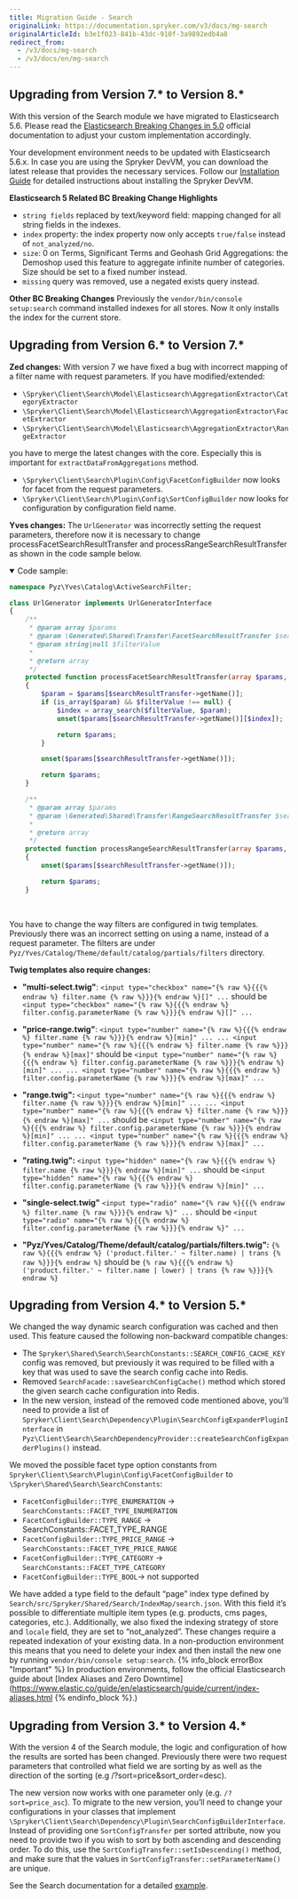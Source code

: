 ```yaml
---
title: Migration Guide - Search
originalLink: https://documentation.spryker.com/v3/docs/mg-search
originalArticleId: b3e1f023-841b-43dc-910f-3a9892edb4a8
redirect_from:
  - /v3/docs/mg-search
  - /v3/docs/en/mg-search
---
```


## Upgrading from Version 7.* to Version 8.*
With this version of the Search module we have migrated to Elasticsearch 5.6. Please read the [Elasticsearch Breaking Changes in 5.0](https://www.elastic.co/guide/en/elasticsearch/reference/5.5/breaking-changes-5.0.html) official documentation to adjust your custom implementation accordingly.
                
Your development environment needs to be updated with Elasticsearch 5.6.x. In case you are using the Spryker DevVM, you can download the latest release that provides the necessary services. Follow our [Installation Guide](/docs/scos/dev/developer-guides/201907.0/developer-getting-started-guide.html) for detailed instructions about installing the Spryker DevVM.

**Elasticsearch 5 Related BC Breaking Change Highlights**

* `string fields` replaced by text/keyword field: mapping changed for all string fields in the indexes.
* `index` property: the index property now only accepts `true/false` instead of `not_analyzed/no`.
* `size`: 0 on Terms, Significant Terms and Geohash Grid Aggregations: the Demoshop used this feature to aggregate infinite number of categories. Size should be set to a fixed number instead.
* `missing` query was removed, use a negated exists query instead.

**Other BC Breaking Changes**
Previously the `vendor/bin/console setup:search` command installed indexes for all stores.
Now it only installs the index for the current store.

## Upgrading from Version 6.* to Version 7.*

**Zed changes:**
With version 7 we have fixed a bug with incorrect mapping of a filter name with request parameters.
If you have modified/extended:

* `\Spryker\Client\Search\Model\Elasticsearch\AggregationExtractor\CategoryExtractor`
* `\Spryker\Client\Search\Model\Elasticsearch\AggregationExtractor\FacetExtractor`
*  `\Spryker\Client\Search\Model\Elasticsearch\AggregationExtractor\RangeExtractor`

you have to merge the latest changes with the core. Especially this is important for `extractDataFromAggregations` method.

* `\Spryker\Client\Search\Plugin\Config\FacetConfigBuilder` now looks for facet from the request parameters.
* `\Spryker\Client\Search\Plugin\Config\SortConfigBuilder` now looks for configuration by configuration field name.

**Yves changes:**
The `UrlGenerator` was incorrectly setting the request parameters, therefore now it is necessary to change processFacetSearchResultTransfer and processRangeSearchResultTransfer as shown in the code sample below.

<details open>
<summary>Code sample:</summary>

```php
namespace Pyz\Yves\Catalog\ActiveSearchFilter;

class UrlGenerator implements UrlGeneratorInterface
{
    /**
     * @param array $params
     * @param \Generated\Shared\Transfer\FacetSearchResultTransfer $searchResultTransfer
     * @param string|null $filterValue
     *
     * @return array
     */
    protected function processFacetSearchResultTransfer(array $params, FacetSearchResultTransfer $searchResultTransfer, $filterValue = null)
    {
        $param = $params[$searchResultTransfer->getName()];
        if (is_array($param) && $filterValue !== null) {
            $index = array_search($filterValue, $param);
            unset($params[$searchResultTransfer->getName()][$index]);

            return $params;
        }

        unset($params[$searchResultTransfer->getName()]);

        return $params;
    }

    /**
     * @param array $params
     * @param \Generated\Shared\Transfer\RangeSearchResultTransfer $searchResultTransfer
     *
     * @return array
     */
    protected function processRangeSearchResultTransfer(array $params, RangeSearchResultTransfer $searchResultTransfer)
    {
        unset($params[$searchResultTransfer->getName()]);

        return $params;
    }
```
    
</br>
</details>
    
You have to change the way filters are configured in twig templates. Previously there was an incorrect setting on using a name, instead of a request parameter. The filters are under `Pyz/Yves/Catalog/Theme/default/catalog/partials/filters` directory.

**Twig templates also require changes:**
* **"multi-select.twig"**:
`<input type="checkbox" name="{% raw %}{{{% endraw %} filter.name {% raw %}}}{% endraw %}[]" ...`  should be `<input type="checkbox" name="{% raw %}{{{% endraw %} filter.config.parameterName {% raw %}}}{% endraw %}[]" ...`

* **"price-range.twig"**:
`<input type="number" name="{% raw %}{{{% endraw %} filter.name {% raw %}}}{% endraw %}[min]" ... ... <input type="number" name="{% raw %}{{{% endraw %} filter.name {% raw %}}}{% endraw %}[max]"`  should be `<input type="number" name="{% raw %}{{{% endraw %} filter.config.parameterName {% raw %}}}{% endraw %}[min]" ... ... <input type="number" name="{% raw %}{{{% endraw %} filter.config.parameterName {% raw %}}}{% endraw %}[max]" ...`

* **"range.twig":**
`<input type="number" name="{% raw %}{{{% endraw %} filter.name {% raw %}}}{% endraw %}[min]" ... ... <input type="number" name="{% raw %}{{{% endraw %} filter.name {% raw %}}}{% endraw %}[max]" ...` should be `<input type="number" name="{% raw %}{{{% endraw %} filter.config.parameterName {% raw %}}}{% endraw %}[min]" ... ... <input type="number" name="{% raw %}{{{% endraw %} filter.config.parameterName {% raw %}}}{% endraw %}[max]" ...`

* **"rating.twig":**
`<input type="hidden" name="{% raw %}{{{% endraw %} filter.name {% raw %}}}{% endraw %}[min]" ...`  should be `<input type="hidden" name="{% raw %}{{{% endraw %} filter.config.parameterName {% raw %}}}{% endraw %}[min]" ...`

* **"single-select.twig"**
`<input type="radio" name="{% raw %}{{{% endraw %} filter.name {% raw %}}}{% endraw %}" ...`  should be `<input type="radio" name="{% raw %}{{{% endraw %} filter.config.parameterName {% raw %}}}{% endraw %}" ...`

* **"Pyz/Yves/Catalog/Theme/default/catalog/partials/filters.twig":**
`{% raw %}{{{% endraw %} ('product.filter.' ~ filter.name) | trans {% raw %}}}{% endraw %}` should be `{% raw %}{{{% endraw %} ('product.filter.' ~ filter.name | lower) | trans {% raw %}}}{% endraw %}`

## Upgrading from Version 4.* to Version 5.*

We changed the way dynamic search configuration was cached and then used. This feature caused the following non-backward compatible changes:

* The `Spryker\Shared\Search\SearchConstants::SEARCH_CONFIG_CACHE_KEY` config was removed, but previously it was required to be filled with a key that was used to save the search config cache into Redis.
* Removed `SearchFacade::saveSearchConfigCache()` method which stored the given search cache configuration into Redis.
* In the new version, instead of the removed code mentioned above, you’ll need to provide a list of `Spryker\Client\Search\Dependency\Plugin\SearchConfigExpanderPluginInterface` in `Pyz\Client\Search\SearchDependencyProvider::createSearchConfigExpanderPlugins()` instead.

We moved the possible facet type option constants from `Spryker\Client\Search\Plugin\Config\FacetConfigBuilder` to `\Spryker\Shared\Search\SearchConstants`:

* `FacetConfigBuilder::TYPE_ENUMERATION` -> `SearchConstants::FACET_TYPE_ENUMERATION`
* `FacetConfigBuilder::TYPE_RANGE` -> SearchConstants::FACET_TYPE_RANGE
* `FacetConfigBuilder::TYPE_PRICE_RANGE` -> `SearchConstants::FACET_TYPE_PRICE_RANGE`
* `FacetConfigBuilder::TYPE_CATEGORY` -> `SearchConstants::FACET_TYPE_CATEGORY`
* `FacetConfigBuilder::TYPE_BOOL`-> not supported

We have added a type field to the default “page” index type defined by `Search/src/Spryker/Shared/Search/IndexMap/search.json`. With this field it’s possible to differentiate multiple item types (e.g. products, cms pages, categories, etc.). Additionally, we also fixed the indexing strategy of store and `locale` field, they are set to “not_analyzed”. These changes require a repeated indexation of your existing data. In a non-production environment this means that you need to delete your index and then install the new one by running `vendor/bin/console setup:search`.
{% info_block errorBox "Important" %}
In production environments, follow the official Elasticsearch guide about [Index Aliases and Zero Downtime](https://www.elastic.co/guide/en/elasticsearch/guide/current/index-aliases.html
{% endinfo_block %}.)

## Upgrading from Version 3.* to Version 4.*

With the version 4 of the Search module, the logic and configuration of how the results are sorted has been changed. Previously there were two request parameters that controlled what field we are sorting by as well as the direction of the sorting (e.g /?sort=price&sort_order=desc).

The new version now works with one parameter only (e.g. `/?sort=price_asc`). To migrate to the new version, you’ll need to change your configurations in your classes that implement `\Spryker\Client\Search\Dependency\Plugin\SearchConfigBuilderInterface`. Instead of providing one `SortConfigTransfer` per sorted attribute, now you need to provide two if you wish to sort by both ascending and descending order. To do this, use the `SortConfigTransfer::setIsDescending()` method, and make sure that the values in `SortConfigTransfer::setParameterName()` are unique.

See the Search documentation for a detailed [example](/docs/scos/user/features/{{page.version}}/search-and-filter/search-widget-for-concrete-products/configure-search-features.html).


<!--See also:
* Learn more about Search module-->
            
 
<!-- Last review date: Mar 9, 2018* by Tamás Nyulas-->
